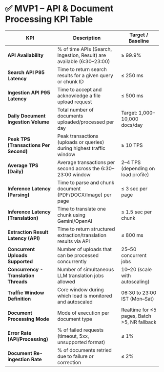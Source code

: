 # ✅ MVP1 – API & Document Processing KPI Table

| **KPI**                                | **Description**                                                                 | **Target / Baseline**                     |
|----------------------------------------|----------------------------------------------------------------------------------|-------------------------------------------|
| **API Availability**                   | % of time APIs (Search, Ingestion, Result) are available (6:30–23:00)           | ≥ 99.9%                                   |
| **Search API P95 Latency**             | Time to return search results for a given query or chunk ID                     | ≤ 250 ms                                  |
| **Ingestion API P95 Latency**          | Time to accept and acknowledge a file upload request                            | ≤ 500 ms                                  |
| **Daily Document Ingestion Volume**    | Total number of documents uploaded/processed per day                            | Target: 1,000–10,000 docs/day             |
| **Peak TPS (Transactions Per Second)** | Peak transactions (uploads or queries) during highest traffic window            | ≥ 10 TPS                                  |
| **Average TPS (Daily)**                | Average transactions per second across the 6:30–23:00 window                     | 2–4 TPS (depending on load profile)       |
| **Inference Latency (Parsing)**        | Time to parse and chunk document (PDF/DOCX/Image) per page                      | ≤ 3 sec per page                          |
| **Inference Latency (Translation)**    | Time to translate one chunk using Gemini/OpenAI                                 | ≤ 1.5 sec per chunk                       |
| **Extraction Result Latency (API)**    | Time to return structured extraction/translation results via API                | ≤ 800 ms                                  |
| **Concurrent Uploads Supported**       | Number of uploads that can be processed concurrently                            | 25–50 concurrent jobs                     |
| **Concurrency - Translation Threads**  | Number of simultaneous LLM translation jobs allowed                             | 10–20 (scale with autoscaling)            |
| **Traffic Window Definition**          | Core window during which load is monitored and autoscaled                       | 06:30 to 23:00 IST (Mon–Sat)              |
| **Document Processing Mode**           | Mode of execution per document type                                             | Realtime for ≤5 pages, Batch >5, NR fallback |
| **Error Rate (API/Processing)**        | % of failed requests (timeout, 5xx, unsupported format)                         | ≤ 1%                                      |
| **Document Re-ingestion Rate**         | % of documents retried due to failure or correction                             | ≤ 2%                                      |


